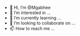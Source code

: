 - 👋 Hi, I’m @Mgabhee
- 👀 I’m interested in ...
- 🌱 I’m currently learning ...
- 💞️ I’m looking to collaborate on ...
- 📫 How to reach me ...

<!---
Mgabhee/Mgabhee is a ✨ special ✨ repository because its `README.md` (this file) appears on your GitHub profile.
You can click the Preview link to take a look at your changes.
--->
